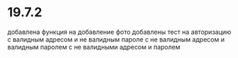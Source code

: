 # 19.7.2


добавлена функция на добавление фото
добавлены тест на авторизацию с валидным адресом и не валидным пароле
                              с не валидным адресом и валидным паролем
                              с не валидными адресом и паролем
                              
                           
